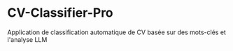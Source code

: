 # CV-Classifier-Pro
Application de classification automatique de CV basée sur des mots-clés et l'analyse LLM

